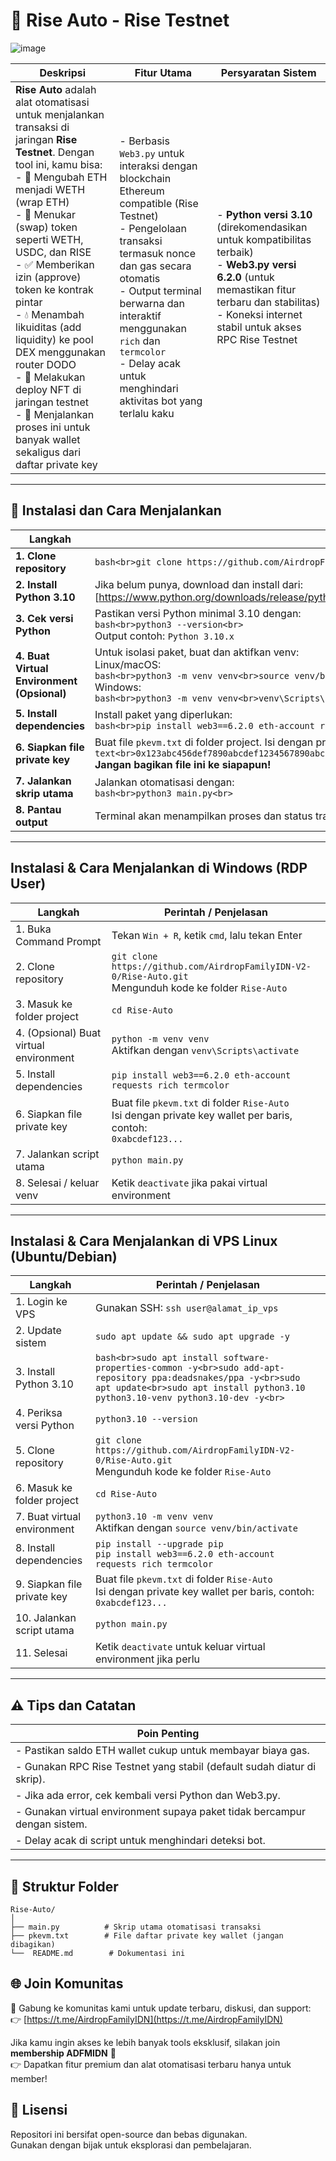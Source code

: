 # 🚀 Rise Auto -  Rise Testnet
![image](https://github.com/user-attachments/assets/350f732f-3140-4f54-95c2-a0a6ef4ce124)

| **Deskripsi** | **Fitur Utama** | **Persyaratan Sistem** |
|---------------|-----------------|-----------------------|
| **Rise Auto** adalah alat otomatisasi untuk menjalankan transaksi di jaringan **Rise Testnet**. Dengan tool ini, kamu bisa: <br>- 🔄 Mengubah ETH menjadi WETH (wrap ETH) <br>- 🔁 Menukar (swap) token seperti WETH, USDC, dan RISE <br>- ✅ Memberikan izin (approve) token ke kontrak pintar <br>- 💧 Menambah likuiditas (add liquidity) ke pool DEX menggunakan router DODO <br>- 🎨 Melakukan deploy NFT di jaringan testnet <br>- 🤖 Menjalankan proses ini untuk banyak wallet sekaligus dari daftar private key | - Berbasis `Web3.py` untuk interaksi dengan blockchain Ethereum compatible (Rise Testnet) <br>- Pengelolaan transaksi termasuk nonce dan gas secara otomatis <br>- Output terminal berwarna dan interaktif menggunakan `rich` dan `termcolor` <br>- Delay acak untuk menghindari aktivitas bot yang terlalu kaku | - **Python versi 3.10** (direkomendasikan untuk kompatibilitas terbaik) <br>- **Web3.py versi 6.2.0** (untuk memastikan fitur terbaru dan stabilitas) <br>- Koneksi internet stabil untuk akses RPC Rise Testnet |

---

## 🚀 Instalasi dan Cara Menjalankan

| Langkah | Perintah / Penjelasan |
|---------|----------------------|
| **1. Clone repository** | ```bash<br>git clone https://github.com/AirdropFamilyIDN-V2-0/Rise-Auto.git<br>cd Rise-Auto<br>``` |
| **2. Install Python 3.10** | Jika belum punya, download dan install dari:<br>[https://www.python.org/downloads/release/python-3100/](https://www.python.org/downloads/release/python-3100/) |
| **3. Cek versi Python** | Pastikan versi Python minimal 3.10 dengan:<br>```bash<br>python3 --version<br>```<br>Output contoh: `Python 3.10.x` |
| **4. Buat Virtual Environment (Opsional)** | Untuk isolasi paket, buat dan aktifkan venv:<br>Linux/macOS:<br>```bash<br>python3 -m venv venv<br>source venv/bin/activate<br>```<br>Windows:<br>```bash<br>python3 -m venv venv<br>venv\Scripts\activate<br>``` |
| **5. Install dependencies** | Install paket yang diperlukan:<br>```bash<br>pip install web3==6.2.0 eth-account requests rich termcolor<br>``` |
| **6. Siapkan file private key** | Buat file `pkevm.txt` di folder project. Isi dengan private key wallet, satu per baris:<br>```text<br>0x123abc456def7890abcdef1234567890abcdef1234567890abcdef1234567890<br>0xabcdefabcdefabcdefabcdefabcdefabcdefabcdefabcdefabcdefabcdefabcd<br>```<br>**Jangan bagikan file ini ke siapapun!** |
| **7. Jalankan skrip utama** | Jalankan otomatisasi dengan:<br>```bash<br>python3 main.py<br>``` |
| **8. Pantau output** | Terminal akan menampilkan proses dan status transaksi secara real-time dengan warna dan info lengkap. |

---
## Instalasi & Cara Menjalankan di Windows (RDP User)

| Langkah                     | Perintah / Penjelasan                                                                                           |
|----------------------------|----------------------------------------------------------------------------------------------------------------|
| 1. Buka Command Prompt      | Tekan `Win + R`, ketik `cmd`, lalu tekan Enter                                                                 |
| 2. Clone repository         | `git clone https://github.com/AirdropFamilyIDN-V2-0/Rise-Auto.git` <br> Mengunduh kode ke folder `Rise-Auto`    |
| 3. Masuk ke folder project  | `cd Rise-Auto`                                                                                                  |
| 4. (Opsional) Buat virtual environment | `python -m venv venv` <br> Aktifkan dengan `venv\Scripts\activate`                                           |
| 5. Install dependencies     | `pip install web3==6.2.0 eth-account requests rich termcolor`                                                  |
| 6. Siapkan file private key | Buat file `pkevm.txt` di folder `Rise-Auto` <br> Isi dengan private key wallet per baris, contoh: <br> `0xabcdef123...` |
| 7. Jalankan script utama    | `python main.py`                                                                                                |
| 8. Selesai / keluar venv    | Ketik `deactivate` jika pakai virtual environment                                                              |

---
## Instalasi & Cara Menjalankan di VPS Linux (Ubuntu/Debian)

| Langkah                     | Perintah / Penjelasan                                                                                           |
|----------------------------|----------------------------------------------------------------------------------------------------------------|
| 1. Login ke VPS             | Gunakan SSH: `ssh user@alamat_ip_vps`                                                                          |
| 2. Update sistem            | `sudo apt update && sudo apt upgrade -y`                                                                       |
| 3. Install Python 3.10      | ```bash<br>sudo apt install software-properties-common -y<br>sudo add-apt-repository ppa:deadsnakes/ppa -y<br>sudo apt update<br>sudo apt install python3.10 python3.10-venv python3.10-dev -y<br>``` |
| 4. Periksa versi Python     | `python3.10 --version`                                                                                           |
| 5. Clone repository         | `git clone https://github.com/AirdropFamilyIDN-V2-0/Rise-Auto.git` <br> Mengunduh kode ke folder `Rise-Auto`    |
| 6. Masuk ke folder project  | `cd Rise-Auto`                                                                                                  |
| 7. Buat virtual environment | `python3.10 -m venv venv` <br> Aktifkan dengan `source venv/bin/activate`                                       |
| 8. Install dependencies     | `pip install --upgrade pip` <br> `pip install web3==6.2.0 eth-account requests rich termcolor`                   |
| 9. Siapkan file private key | Buat file `pkevm.txt` di folder `Rise-Auto` <br> Isi dengan private key wallet per baris, contoh: <br> `0xabcdef123...` |
| 10. Jalankan script utama   | `python main.py`                                                                                                |
| 11. Selesai                 | Ketik `deactivate` untuk keluar virtual environment jika perlu                                                  |

---
## ⚠️ Tips dan Catatan

| Poin Penting |
|--------------|
| - Pastikan saldo ETH wallet cukup untuk membayar biaya gas. |
| - Gunakan RPC Rise Testnet yang stabil (default sudah diatur di skrip). |
| - Jika ada error, cek kembali versi Python dan Web3.py. |
| - Gunakan virtual environment supaya paket tidak bercampur dengan sistem. |
| - Delay acak di script untuk menghindari deteksi bot. |

---

## 📁 Struktur Folder

```text
Rise-Auto/
│
├── main.py          # Skrip utama otomatisasi transaksi
├── pkevm.txt        # File daftar private key wallet (jangan dibagikan)
└──  README.md        # Dokumentasi ini
```


## 🌐 Join Komunitas

📢 Gabung ke komunitas kami untuk update terbaru, diskusi, dan support:  
👉 [https://t.me/AirdropFamilyIDN](https://t.me/AirdropFamilyIDN)

Jika kamu ingin akses ke lebih banyak tools eksklusif, silakan join **membership ADFMIDN** 💎  
👉 Dapatkan fitur premium dan alat otomatisasi terbaru hanya untuk member!



## 📄 Lisensi

Repositori ini bersifat open-source dan bebas digunakan.  
Gunakan dengan bijak untuk eksplorasi dan pembelajaran.


